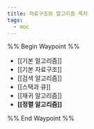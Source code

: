 ```yaml
---
title: 자료구조와 알고리즘 목차
tags:
  - moc
---
```

%% Begin Waypoint %%
- [[기본 알고리즘]]
- [[기본 자료구조]]
- [[검색 알고리즘]]
- [[스택과 큐]]
- [[재귀 알고리즘]]
- **[[정렬 알고리즘]]**

%% End Waypoint %%